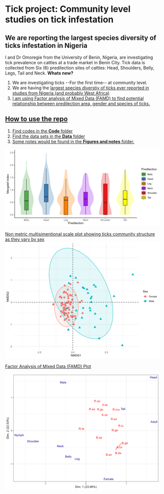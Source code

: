 #       Tick project: Community level studies on tick infestation 
## We are reporting the largest species diversity of ticks infestation in Nigeria
I and Dr Omoregie from the University of Benin, Nigeria, are investigating tick prevalence on cattles at a trade market in Benin City.  Tick data is collected from Six (6) predilection sites of cattles: Head, Shoulders, Belly, Legs, Tail and Neck.
**Whats new?**
1. We are investigating ticks --For the first time-- at community level.
2. We are having the <u> largest species diverstiy of ticks ever reported in studies from Nigeria (and probably West Africa)
3. I am using Factor analysis of Mixed Data (FAMD) to find potential relationship between predilection area, gender and species of ticks.


## How to use the repo

1. Find codes in the **Code** folder
2. Find the data sets in the **Data** folder
3. Some notes would be found in the **Figures and notes** folder.


 
![Descriptive Alt Text](https://github.com/Nosa-Osawe/Ticks/blob/main/Notes%20%26%20Figures/Margalef.jpg?raw=true)

Non metric multisimentional scale plot showing ticks community structure as they vary by sex
![Descriptive Alt Text](https://github.com/Nosa-Osawe/Ticks/blob/main/Notes%20%26%20Figures/sex_nmds.jpg?raw=true)

Factor Analysis of Mixed Data (FAMD) Plot

![Descriptive Alt Text](https://github.com/Nosa-Osawe/Ticks/blob/main/Notes%20%26%20Figures/famd_plot.jpg?raw=true)
